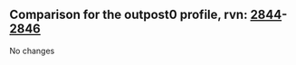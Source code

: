 ## Comparison for the outpost0 profile, rvn: [2844](https://github.com/PRO100KatYT/FortniteProfileRevisions/tree/main/profiles/outpost0/2844%20outpost0.json)-[2846](https://github.com/PRO100KatYT/FortniteProfileRevisions/tree/main/profiles/outpost0/2846%20outpost0.json)

No changes
